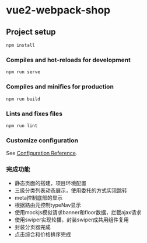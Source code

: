 # vue2-webpack-shop

## Project setup
```
npm install
```

### Compiles and hot-reloads for development
```
npm run serve
```

### Compiles and minifies for production
```
npm run build
```

### Lints and fixes files
```
npm run lint
```

### Customize configuration
See [Configuration Reference](https://cli.vuejs.org/config/).


### 完成功能
  - 静态页面的搭建，项目环境配置
  - 三级分类列表动态展示，使用委托的方式实现跳转
  - meta控制底部的显示
  - 根据路由元控制typeNav显示
  - 使用mockjs模拟请求banner和floor数据，拦截ajax请求
  - 使用swiper实现轮播，封装swiper成共用组件复用
  - 封装分页器完成
  - 点击综合和价格排序完成
